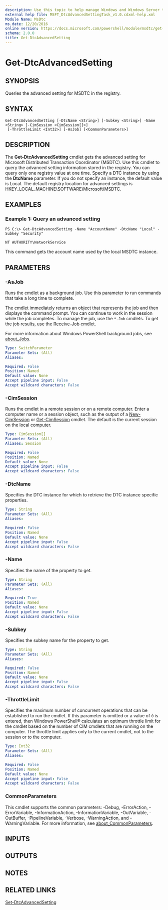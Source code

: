 ```yaml
---
description: Use this topic to help manage Windows and Windows Server technologies with Windows PowerShell.
external help file: MSFT_DtcAdvancedSettingTask_v1.0.cdxml-help.xml
Module Name: MsDtc
ms.date: 12/20/2016
online version: https://docs.microsoft.com/powershell/module/msdtc/get-dtcadvancedsetting?view=windowsserver2019-ps&wt.mc_id=ps-gethelp
schema: 2.0.0
title: Get-DtcAdvancedSetting
---
```


# Get-DtcAdvancedSetting

## SYNOPSIS
Queries the advanced setting for MSDTC in the registry.

## SYNTAX

```
Get-DtcAdvancedSetting [-DtcName <String>] [-Subkey <String>] -Name <String> [-CimSession <CimSession[]>]
 [-ThrottleLimit <Int32>] [-AsJob] [<CommonParameters>]
```

## DESCRIPTION
The **Get-DtcAdvancedSetting** cmdlet gets the advanced setting for Microsoft Distributed Transaction Coordinator (MSDTC).
Use this cmdlet to query the advanced setting information stored in the registry.
You can query only one registry value at one time.
Specify a DTC instance by using the **DtcName** parameter.
If you do not specify an instance, the default value is Local.
The default registry location for advanced settings is HKEY_LOCAL_MACHINE\SOFTWARE\Microsoft\MSDTC.

## EXAMPLES

### Example 1: Query an advanced setting
```
PS C:\> Get-DtcAdvancedSetting -Name "AccountName" -DtcName "Local" -Subkey "Security" 

NT AUTHORITY\NetworkService
```

This command gets the account name used by the local MSDTC instance.

## PARAMETERS

### -AsJob
Runs the cmdlet as a background job. Use this parameter to run commands that take a long time to complete. 

The cmdlet immediately returns an object that represents the job and then displays the command prompt. 
You can continue to work in the session while the job completes. 
To manage the job, use the `*-Job` cmdlets. 
To get the job results, use the [Receive-Job](https://go.microsoft.com/fwlink/?LinkID=113372) cmdlet. 

For more information about Windows PowerShell background jobs, see [about_Jobs](https://go.microsoft.com/fwlink/?LinkID=113251).

```yaml
Type: SwitchParameter
Parameter Sets: (All)
Aliases: 

Required: False
Position: Named
Default value: None
Accept pipeline input: False
Accept wildcard characters: False
```

### -CimSession
Runs the cmdlet in a remote session or on a remote computer.
Enter a computer name or a session object, such as the output of a [New-CimSession](https://go.microsoft.com/fwlink/p/?LinkId=227967) or [Get-CimSession](https://go.microsoft.com/fwlink/p/?LinkId=227966) cmdlet.
The default is the current session on the local computer.

```yaml
Type: CimSession[]
Parameter Sets: (All)
Aliases: Session

Required: False
Position: Named
Default value: None
Accept pipeline input: False
Accept wildcard characters: False
```

### -DtcName
Specifies the DTC instance for which to retrieve the DTC instance specific properties.

```yaml
Type: String
Parameter Sets: (All)
Aliases: 

Required: False
Position: Named
Default value: None
Accept pipeline input: False
Accept wildcard characters: False
```

### -Name
Specifies the name of the property to get.

```yaml
Type: String
Parameter Sets: (All)
Aliases: 

Required: True
Position: Named
Default value: None
Accept pipeline input: False
Accept wildcard characters: False
```

### -Subkey
Specifies the subkey name for the property to get.

```yaml
Type: String
Parameter Sets: (All)
Aliases: 

Required: False
Position: Named
Default value: None
Accept pipeline input: False
Accept wildcard characters: False
```

### -ThrottleLimit
Specifies the maximum number of concurrent operations that can be established to run the cmdlet.
If this parameter is omitted or a value of `0` is entered, then Windows PowerShell® calculates an optimum throttle limit for the cmdlet based on the number of CIM cmdlets that are running on the computer.
The throttle limit applies only to the current cmdlet, not to the session or to the computer.

```yaml
Type: Int32
Parameter Sets: (All)
Aliases: 

Required: False
Position: Named
Default value: None
Accept pipeline input: False
Accept wildcard characters: False
```

### CommonParameters
This cmdlet supports the common parameters: -Debug, -ErrorAction, -ErrorVariable, -InformationAction, -InformationVariable, -OutVariable, -OutBuffer, -PipelineVariable, -Verbose, -WarningAction, and -WarningVariable. For more information, see [about_CommonParameters](https://go.microsoft.com/fwlink/?LinkID=113216).

## INPUTS

## OUTPUTS

## NOTES

## RELATED LINKS

[Set-DtcAdvancedSetting](./Set-DtcAdvancedSetting.md)

